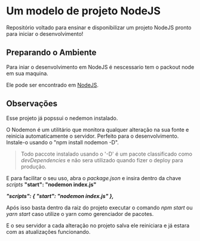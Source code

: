 # Um modelo de projeto NodeJS
Repositório voltado para ensinar e disponibilizar um projeto NodeJS pronto para iniciar o desenvolvimento!


## Preparando o Ambiente
Para iniar o desenvolvimento em NodeJS é nescessario tem o packout node em sua maquina.

Ele pode ser encontrado em [NodeJS](https://nodejs.org/en/).

## Observações
Esse projeto já popssui o nedemon instalado.

O Nodemon é um utilitário que monitora qualquer alteração na sua fonte e reinicia automaticamente o servidor. Perfeito para o desenvolvimento. Instale-o usando o "npm install nodemon -D".

> Todo paccote instalado usando o '-D' é um pacote classificado como *devDependencies* e não sera utilizado quando fizer o deploy para produção.

E para facilitar o seu uso, abra o _package.json_ e insira dentro da chave *scripts* **"start": "nodemon index.js"**

***"scripts": {
    "start": "nodemon index.js"
  },***
  
Após isso basta dentro da raiz do projeto executar o comando *npm start* ou *yarn start* caso utilize o yarn como gerenciador de pacotes.

E o seu servidor a cada alteração no projeto salva ele reiniciara e já estara com as atualizações funcionando.
  
